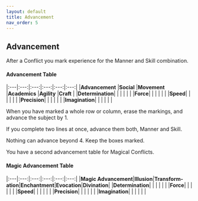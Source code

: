 ```yaml
---
layout: default
title: Advancement
nav_order: 5
---
```

## Advancement

After a Conflict you mark experience for the Manner and Skill combination.

#### **Advancement Table**


|:---|:---:|:---:|:---:|:---:|:---:|
|**Advancement** |**Social** |**Movement** |**Academics** |**Agility** |**Craft** |
|**Determination**| | | | | |
|**Force**| | | | | |
|**Speed**| | | | | |
|**Precision**| | | | | |
|**Imagination**| | | | | |

When you have marked a whole row or column, erase the markings, and advance the subject by 1.

If you complete two lines at once, advance them both, Manner and Skill.

Nothing can advance beyond 4. Keep the boxes marked.

You have a second advancement table for Magical Conflicts.

#### **Magic Advancement Table**

|:---|:---:|:---:|:---:|:---:|:---:|
|**Magic Advancement**|**Illusion**|**Transform- ation**|**Enchantment**|**Evocation**|**Divination**|
|**Determination**| | | | | |
|**Force**| | | | | |
|**Speed**| | | | | |
|**Precision**| | | | | |
|**Imagination**| | | | | |
